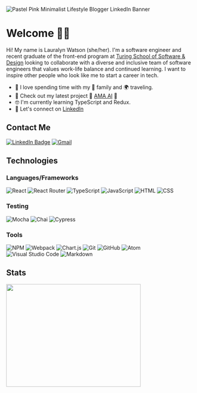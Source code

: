![Pastel Pink Minimalist Lifestyle Blogger LinkedIn Banner](https://user-images.githubusercontent.com/93230374/176032951-b397754e-c167-4f6f-89c7-ad6e318fea2f.jpg)


# Welcome 👋🏽

Hi! My name is Lauralyn Watson (she/her). I'm a software engineer and recent graduate of the front-end program at [Turing School of Software & Design](https://turing.edu/) looking to collaborate with a diverse and inclusive team of software engineers that values work-life balance and continued learning. I want to inspire other people who look like me to start a career in tech.
  
  - 💚 I love spending time with my 🏡 family and 🌍 traveling.
  - 🌋 Check out my latest project 🤖  [AMA AI](https://github.com/lswatson16/fun_with_ai) 🤖 
  - 🤓 I'm currently learning TypeScript and Redux.
  - 🔗 Let's connect on [LinkedIn](https://www.linkedin.com/in/lauralyn-watson/)

## Contact Me

[![LinkedIn Badge](https://img.shields.io/badge/LinkedIn-0077B5?style=for-the-badge&logo=linkedin&logoColor=white)](https://www.linkedin.com/in/lauralyn-watson/)
[![Gmail](https://img.shields.io/badge/Gmail-D14836?style=for-the-badge&logo=gmail&logoColor=white)](mailto:lauralynw16@gmail.com)

## Technologies

### Languages/Frameworks
![React](https://img.shields.io/badge/react-%2320232a.svg?style=for-the-badge&logo=react&logoColor=%2361DAFB)
![React Router](https://img.shields.io/badge/React_Router-CA4245?style=for-the-badge&logo=react-router&logoColor=white)
![TypeScript](https://img.shields.io/badge/TypeScript-007ACC?style=for-the-badge&logo=typescript&logoColor=white)
![JavaScript](https://img.shields.io/badge/JavaScript-F7DF1E?style=for-the-badge&logo=javascript&logoColor=black)
![HTML](https://img.shields.io/badge/HTML5-E34F26?style=for-the-badge&logo=html5&logoColor=white)
![CSS](https://img.shields.io/badge/CSS3-1572B6?style=for-the-badge&logo=css3&logoColor=white)

<!-- ![NodeJS](https://img.shields.io/badge/node.js-6DA55F?style=for-the-badge&logo=node.js&logoColor=white) -->
<!-- ![Express.js](https://img.shields.io/badge/express.js-%23404d59.svg?style=for-the-badge&logo=express&logoColor=%2361DAFB) -->

### Testing
![Mocha](https://img.shields.io/badge/Mocha-8D6748?style=for-the-badge&logo=Mocha&logoColor=white)
![Chai](https://img.shields.io/badge/chai-A30701?style=for-the-badge&logo=chai&logoColor=white)
![Cypress](https://img.shields.io/badge/-cypress-%23E5E5E5?style=for-the-badge&logo=cypress&logoColor=058a5e)

### Tools
![NPM](https://img.shields.io/badge/NPM-%23000000.svg?style=for-the-badge&logo=npm&logoColor=white)
![Webpack](https://img.shields.io/badge/Webpack-8DD6F9?style=for-the-badge&logo=Webpack&logoColor=white)
![Chart.js](https://img.shields.io/badge/Chart.js-FF6384?style=for-the-badge&logo=chartdotjs&logoColor=14213d)
![Git](https://img.shields.io/badge/git-%23F05033.svg?style=for-the-badge&logo=git&logoColor=white)
![GitHub](https://img.shields.io/badge/github-%23121011.svg?style=for-the-badge&logo=github&logoColor=white)
![Atom](https://img.shields.io/badge/Atom-%2366595C.svg?style=for-the-badge&logo=atom&logoColor=white)
![Visual Studio Code](https://img.shields.io/badge/Visual%20Studio%20Code-0078d7.svg?style=for-the-badge&logo=visual-studio-code&logoColor=white)
![Markdown](https://img.shields.io/badge/Markdown-000000?style=for-the-badge&logo=markdown&logoColor=white)

<!-- ![ESLint](https://img.shields.io/badge/ESLint-4B3263?style=for-the-badge&logo=eslint&logoColor=white) -->
<!-- ![SASS](https://img.shields.io/badge/SASS-hotpink.svg?style=for-the-badge&logo=SASS&logoColor=white) -->

## Stats

<img height="275" width="360" src="https://github-readme-stats.vercel.app/api?username=lswatson16&bg_color=73C6B6&title_color=fff&text_color=fff"/>
<!-- <img src="https://github-readme-stats.vercel.app/api/top-langs/?username=lswatson16&theme=blue-green"/> -->
